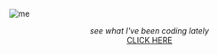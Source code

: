 ![me](https://github.com/user-attachments/assets/253eda6f-4e6c-4e53-a5ca-e4d24218b764)

<p align="center"> 
  <i>see what I've been coding lately</i><br>
  <a href="https://polyglotparrot.github.io/jump/" target="_blank" rel="noopener noreferrer">CLICK HERE</a>
</p>

















  



